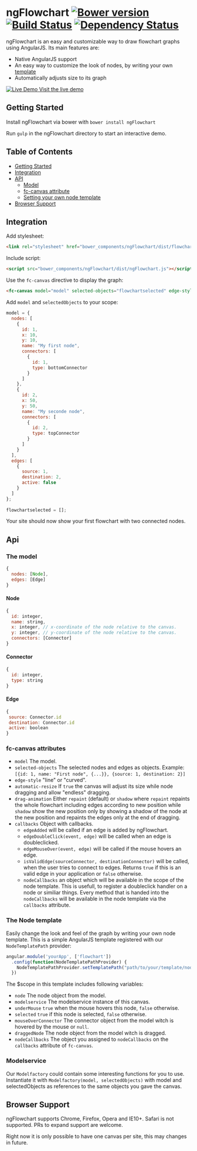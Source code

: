 # ngFlowchart [![Bower version](https://badge.fury.io/bo/ngFlowchart.svg)](https://github.com/ONE-LOGIC/ngFlowchart) [![Build Status](https://travis-ci.org/ONE-LOGIC/ngFlowchart.svg?branch=master)](https://travis-ci.org/ONE-LOGIC/ngFlowchart/) [![Dependency Status](https://gemnasium.com/ONE-LOGIC/ngFlowchart.svg)](https://gemnasium.com/ONE-LOGIC/ngFlowchart)

ngFlowchart is an easy and customizable way to draw flowchart graphs using AngularJS. Its main features are:
* Native AngularJS support
* An easy way to customize the look of nodes, by writing your own [template](#the-node-template) 
* Automatically adjusts size to its graph

<a href="http://one-logic.github.io/ngFlowchart/dist/index.html" target="_blank">
  <img src="liveDemo.gif" alt="Live Demo"/>
</a>
<a href="http://one-logic.github.io/ngFlowchart/dist/index.html" target="_blank">Visit the live demo</a>

## Getting Started

Install ngFlowchart via bower with `bower install ngFlowchart`

Run `gulp` in the ngFlowchart directory to start an interactive demo.

## Table of Contents
* [Getting Started](#getting-started)
* [Integration](#integration)
* [API](#api)
  * [Model](#the-model) 
  * [fc-canvas attribute](#fc-canvas-attributes)
  * [Setting your own node template](#the-node-template)
* [Browser Support](#browser-support)

## Integration

Add stylesheet:
```html
<link rel="stylesheet" href="bower_components/ngFlowchart/dist/flowchart.css" type="text/css">
```

Include script:
```html
<script src="bower_components/ngFlowchart/dist/ngFlowchart.js"></script>
```

Use the `fc-canvas` directive to display the graph:
```html
<fc-canvas model="model" selected-objects="flowchartselected" edge-style="line"></fc-canvas>
```

Add `model` and `selectedObjects` to your scope:
```javascript
model = {
  nodes: [
    { 
      id: 1, 
      x: 10, 
      y: 10, 
      name: "My first node", 
      connectors: [
        {
          id: 1, 
          type: bottomConnector
        }
      ]
    },
    { 
      id: 2, 
      x: 50, 
      y: 50, 
      name: "My seconde node", 
      connectors: [
        {
          id: 2, 
          type: topConnector
        }
      ]
    }
  ],
  edges: [
    {
      source: 1, 
      destination: 2,
      active: false
    }
  ]
};
    
flowchartselected = [];
```

Your site should now show your first flowchart with two connected nodes.

## Api

### The model

```javascript
{
  nodes: [Node],
  edges: [Edge]
}
```

#### Node
```javascript
{
  id: integer,
  name: string,
  x: integer, // x-coordinate of the node relative to the canvas.
  y: integer, // y-coordinate of the node relative to the canvas.
  connectors: [Connector]
}
```

#### Connector
```javascript
{
  id: integer,
  type: string
}
```

#### Edge
```javascript
{
 source: Connector.id
 destination: Connector.id
 active: boolean
}
```

### fc-canvas attributes
* `model` The model.
* `selected-objects` The selected nodes and edges as objects. Example: `[{id: 1, name: "First node", {...}}, {source: 1, destination: 2}]`
* `edge-style` "line" or "curved".
* `automatic-resize` If `true` the canvas will adjust its size while node dragging and allow "endless" dragging.
* `drag-animation` Either `repaint` (default) or `shadow` where `repaint` repaints the whole flowchart including edges according to new position while `shadow` show the new position only by showing a shadow of the node at the new position and repaints the edges only at the end of dragging.
* `callbacks` Object with callbacks.
  * `edgeAdded` will be called if an edge is added by ngFlowchart. 
  * `edgeDoubleClick(event, edge)` will be called when an edge is doubleclicked.
  * `edgeMouseOver(event, edge)` will be called if the mouse hovers an edge.
  * `isValidEdge(sourceConnector, destinationConnector)` will be called, when the user tries to connect to edges. Returns `true` if this is an valid edge in your application or `false` otherwise.
  * `nodeCallbacks` an object which will be available in the scope of the node template. This is usefull, to register a doubleclick handler on a node or similiar things. Every method that is handed into the `nodeCallbacks` will be available in the node template via the `callbacks` attribute.
 
### The Node template
Easily change the look and feel of the graph by writing your own node template. This is a simple AngularJS template registered with our `NodeTemplatePath` provider:

```javascript
angular.module('yourApp', ['flowchart'])
  .config(function(NodeTemplatePathProvider) {
    NodeTemplatePathProvider.setTemplatePath("path/to/your/template/node.html");
  })
```

The $scope in this template includes following variables:
* `node` The node object from the model.
* `modelservice` The modelservice instance of this canvas.
* `underMouse` `true` when the mouse hovers this node, `false` otherwise.
* `selected` `true` if this node is selected, `false` otherwise.
* `mouseOverConnector` The connector object from the model witch is hovered by the mouse or `null`.
* `draggedNode` The node object from the model witch is dragged.
* `nodeCallbacks` The object you assigned to `nodeCallbacks` on the `callbacks` attribute of `fc-canvas`.

### Modelservice
Our `Modelfactory` could contain some interesting functions for you to use.
Instantiate it with `Modelfactory(model, selectedObjects)` with model and selectedObjects as references to the same objects you gave the canvas.


## Browser Support
ngFlowchart supports Chrome, Firefox, Opera and IE10+. Safari is not supported. PRs to expand support are welcome.

Right now it is only possible to have one canvas per site, this may changes in future.
